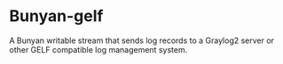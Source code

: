 # Bunyan-gelf

A Bunyan writable stream that sends log records to a Graylog2 server or other GELF compatible log management system.

